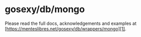 # gosexy/db/mongo

Please read the full docs, acknowledgements and examples at
[https://menteslibres.net/gosexy/db/wrappers/mongo][1].

[1]: https://menteslibres.net/gosexy/db/wrappers/mongo
